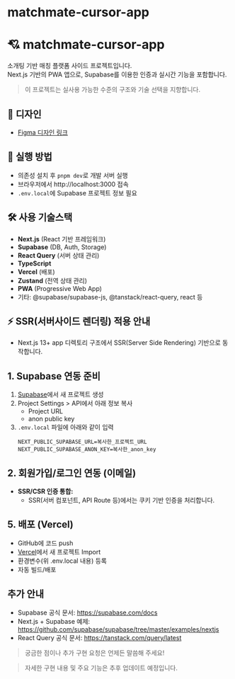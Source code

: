 # matchmate-cursor-app

# 💘 matchmate-cursor-app

소개팅 기반 매칭 플랫폼 사이드 프로젝트입니다.  
Next.js 기반의 PWA 앱으로, Supabase를 이용한 인증과 실시간 기능을 포함합니다.

> 이 프로젝트는 실사용 가능한 수준의 구조와 기술 선택을 지향합니다.

## 🎨 디자인
- [Figma 디자인 링크](https://www.figma.com/design/ywHlf170eMP1f15YoIKz5J/%EC%A0%9C%EB%AA%A9-%EC%97%86%EC%9D%8C?node-id=5-38&t=PYjXfcpGzsrKXlBT-1)

## 🚀 실행 방법
- 의존성 설치 후 `pnpm dev`로 개발 서버 실행
- 브라우저에서 http://localhost:3000 접속
- `.env.local`에 Supabase 프로젝트 정보 필요

## 🛠️ 사용 기술스택
- **Next.js** (React 기반 프레임워크)
- **Supabase** (DB, Auth, Storage)
- **React Query** (서버 상태 관리)
- **TypeScript**
- **Vercel** (배포)
- **Zustand** (전역 상태 관리)
- **PWA** (Progressive Web App)
- 기타: @supabase/supabase-js, @tanstack/react-query, react 등

## ⚡️ SSR(서버사이드 렌더링) 적용 안내

- Next.js 13+ app 디렉토리 구조에서 SSR(Server Side Rendering) 기반으로 동작합니다.

## 1. Supabase 연동 준비
1. [Supabase](https://app.supabase.com/)에서 새 프로젝트 생성
2. Project Settings > API에서 아래 정보 복사
   - Project URL
   - anon public key
3. `.env.local` 파일에 아래와 같이 입력
   ```env
   NEXT_PUBLIC_SUPABASE_URL=복사한_프로젝트_URL
   NEXT_PUBLIC_SUPABASE_ANON_KEY=복사한_anon_key
   ```

## 2. 회원가입/로그인 연동 (이메일)
- **SSR/CSR 인증 통합:**
  - SSR(서버 컴포넌트, API Route 등)에서는 쿠키 기반 인증을 처리합니다.



## 5. 배포 (Vercel)
- GitHub에 코드 push
- [Vercel](https://vercel.com/)에서 새 프로젝트 Import
- 환경변수(위 .env.local 내용) 등록
- 자동 빌드/배포

## 추가 안내
- Supabase 공식 문서: https://supabase.com/docs
- Next.js + Supabase 예제: https://github.com/supabase/supabase/tree/master/examples/nextjs
- React Query 공식 문서: https://tanstack.com/query/latest

> 궁금한 점이나 추가 구현 요청은 언제든 말씀해 주세요!

> 자세한 구현 내용 및 주요 기능은 추후 업데이트 예정입니다.
